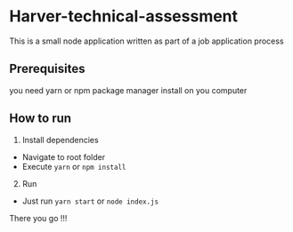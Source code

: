 # Harver-technical-assessment

This is a small node application written as part of a job application process

## Prerequisites

you need yarn or npm package manager install on you computer

## How to run

1. Install dependencies
  - Navigate to root folder
  - Execute ```yarn``` or ```npm install```
2. Run
  - Just run ```yarn start``` or ```node index.js```
  
There you go !!! 
